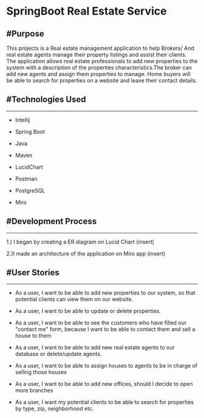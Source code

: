 # SpringBoot Real Estate Service

#Purpose
----------------------------------------------------------------------------

This projects is a Real estate management application to help Brokers/ And real estate agents manage their property listings and assist their clients. The application allows real estate professionals to add new properties to the system with a description of the properties characteristics.The broker can add new agents and assign them properties to manage. Home buyers will be able to search for properties on a website and leave their contact details.








#Technologies Used
----------------------------------------------------------------------------------
----------------------------------------------------------------------------------
- Intellij

- Spring Boot

- Java

- Maven

- LucidChart 

- Postman 

- PostgreSQL

- Miro





#Development Process
------------------------------------------------------------------------------------
------------------------------------------------------------------------------------
1.) I began by creating a ER diagram on Lucid Chart
(insert)



2.)I made an architecture of the application on Miro app
(insert)




#User Stories
-------------------------------------------------------------------------------------
-------------------------------------------------------------------------------------
- As a user, I want to be able to add new properties to our system, so that potential clients can view them on our website.

- As a user, I want to be able to update or delete properties.

- As a user, I want to be able to see the customers who have filled our "contact me" form, because I want to be able to contact them and sell a house to them

- As a user, I want to be able to add new real estate agents to our database or delete/update agents.

- As a user, I want to be able to assign houses to agents to be in charge of selling those houses

- As a user, I want to be able to add new offices, should I decide to open more branches

- As a user, I want my potential clients to be able to search for properties by type, zip, neighborhood etc.






